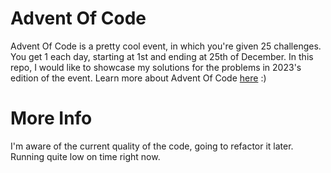 # Advent Of Code
Advent Of Code is a pretty cool event, in which you're given 25 challenges. You get 1 each day, starting at 1st and ending at 25th of December. In this repo, I would like to showcase my solutions for the problems in 2023's edition of the event. Learn more about Advent Of Code [here](https://adventofcode.com/) :)

# More Info
I'm aware of the current quality of the code, going to refactor it later. Running quite low on time right now.
